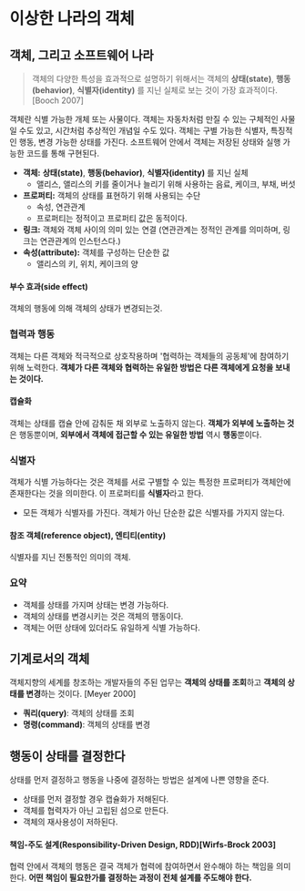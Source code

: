 # 이상한 나라의 객체

## 객체, 그리고 소프트웨어 나라

> 객체의 다양한 특성을 효과적으로 설명하기 위해서는 객체의 **상태(state)**, **행동(behavior)**, **식별자(identity)** 를 지닌 실체로 보는 것이 가장 효과적이다. [Booch 2007]

객체란 식별 가능한 개체 또는 사물이다. 객체는 자동차처럼 만질 수 있는 구체적인 사물일 수도 있고, 시간처럼 추상적인 개념일 수도 있다. 객체는 구별 가능한 식별자, 특징적인 행동, 변경 가능한 상태를 가진다. 소프트웨어 안에서 객체는 저장된 상태와 실행 가능한 코드를 통해 구현된다.


- **객체:** **상태(state)**, **행동(behavior)**, **식별자(identity)** 를 지닌 실체
  - 앨리스, 앨리스의 키를 줄이거나 늘리기 위해 사용하는 음료, 케이크, 부채, 버섯
- **프로퍼티:** 객체의 상태를 표현하기 위해 사용되는 수단
  - 속성, 연관관계
  - 프로퍼티는 정적이고 프로퍼티 값은 동적이다.
- **링크:** 객체와 객체 사이의 의미 있는 연결 (연관관계는 정적인 관계를 의미하며, 링크는 연관관계의 인스턴스다.)
- **속성(attribute):** 객체를 구성하는 단순한 값
  - 앨리스의 키, 위치, 케이크의 양

#### 부수 효과(side effect)

객체의 행동에 의해 객체의 상태가 변경되는것.

### 협력과 행동

객체는 다른 객체와 적극적으로 상호작용하며 '협력하는 객체들의 공동체'에 참여하기 위해 노력한다. **객체가 다른 객체와 협력하는 유일한 방법은 다른 객체에게 요청을 보내는 것이다.**

#### 캡슐화

객체는 상태를 캡슐 안에 감춰둔 채 외부로 노출하지 않는다. **객체가 외부에 노출하는 것**은 행동뿐이며, **외부에서 객체에 접근할 수 있는 유일한 방법** 역시 **행동**뿐이다.

### 식별자

객체가 식별 가능하다는 것은 객체를 서로 구별할 수 있는 특정한 프로퍼티가 객체안에 존재한다는 것을 의미한다. 이 프로퍼티를 **식별자**라고 한다.

- 모든 객체가 식별자를 가진다. 객체가 아닌 단순한 값은 식별자를 가지지 않는다.

#### 참조 객체(reference object), 엔티티(entity)

식별자를 지닌 전통적인 의미의 객체.

### 요약

- 객체를 상태를 가지며 상태는 변경 가능하다.
- 객체의 상태를 변경시키는 것은 객체의 행동이다.
- 객체는 어떤 상태에 있더라도 유일하게 식별 가능하다.

## 기계로서의 객체

객체지향의 세계를 창조하는 개발자들의 주된 업무는 **객체의 상태를 조회**하고 **객체의 상태를 변경**하는 것이다. [Meyer 2000]

- **쿼리(query)**: 객체의 상태를 조회
- **명령(command)**: 객체의 상태를 변경

## 행동이 상태를 결정한다

상태를 먼저 결정하고 행동을 나중에 결정하는 방법은 설계에 나쁜 영향을 준다.

- 상태를 먼저 결정할 경우 캡슐화가 저해된다.
- 객체를 협력자가 아닌 고립된 섬으로 만든다.
- 객체의 재사용성이 저하된다.

#### 책임-주도 설계(Responsibility-Driven Design, RDD)[Wirfs-Brock 2003]

협력 안에서 객체의 행동은 결국 객체가 협력에 참여하면서 완수해야 하는 책임을 의미한다. **어떤 책임이 필요한가를 결정하는 과정이 전체 설계를 주도해야 한다.**
